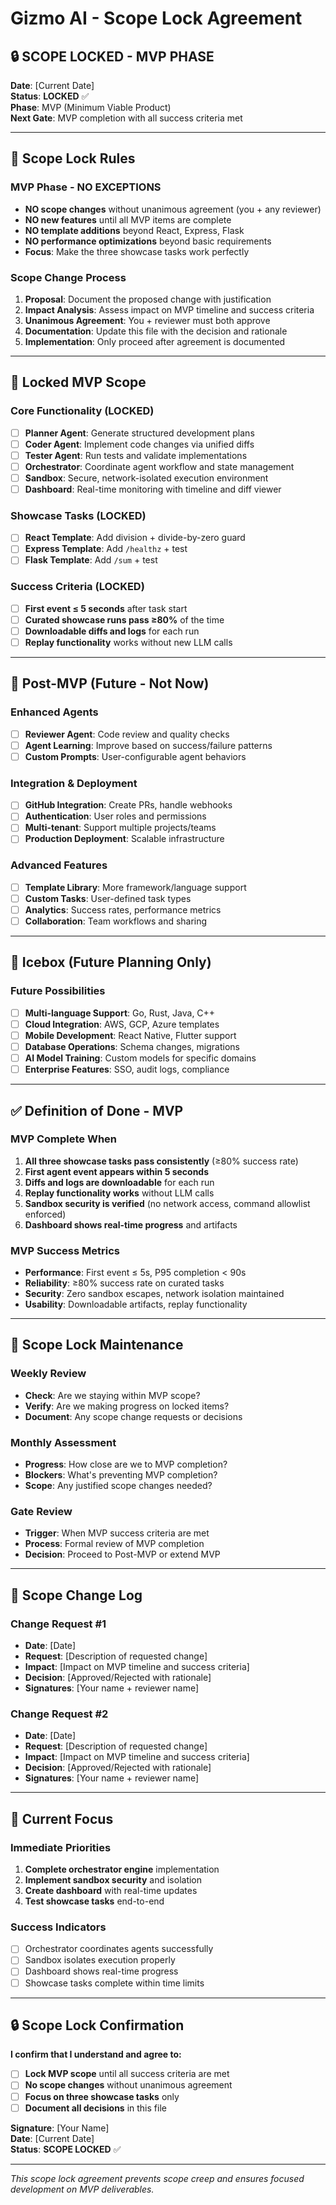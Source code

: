 # Gizmo AI - Scope Lock Agreement

## 🔒 **SCOPE LOCKED - MVP PHASE**

**Date**: [Current Date]  
**Status**: **LOCKED** ✅  
**Phase**: MVP (Minimum Viable Product)  
**Next Gate**: MVP completion with all success criteria met

---

## 🚫 **Scope Lock Rules**

### **MVP Phase - NO EXCEPTIONS**
- **NO scope changes** without unanimous agreement (you + any reviewer)
- **NO new features** until all MVP items are complete
- **NO template additions** beyond React, Express, Flask
- **NO performance optimizations** beyond basic requirements
- **Focus**: Make the three showcase tasks work perfectly

### **Scope Change Process**
1. **Proposal**: Document the proposed change with justification
2. **Impact Analysis**: Assess impact on MVP timeline and success criteria
3. **Unanimous Agreement**: You + reviewer must both approve
4. **Documentation**: Update this file with the decision and rationale
5. **Implementation**: Only proceed after agreement is documented

---

## 🎯 **Locked MVP Scope**

### **Core Functionality (LOCKED)**
- [ ] **Planner Agent**: Generate structured development plans
- [ ] **Coder Agent**: Implement code changes via unified diffs
- [ ] **Tester Agent**: Run tests and validate implementations
- [ ] **Orchestrator**: Coordinate agent workflow and state management
- [ ] **Sandbox**: Secure, network-isolated execution environment
- [ ] **Dashboard**: Real-time monitoring with timeline and diff viewer

### **Showcase Tasks (LOCKED)**
- [ ] **React Template**: Add division + divide-by-zero guard
- [ ] **Express Template**: Add `/healthz` + test
- [ ] **Flask Template**: Add `/sum` + test

### **Success Criteria (LOCKED)**
- [ ] **First event ≤ 5 seconds** after task start
- [ ] **Curated showcase runs pass ≥80%** of the time
- [ ] **Downloadable diffs and logs** for each run
- [ ] **Replay functionality** works without new LLM calls

---

## 🚀 **Post-MVP (Future - Not Now)**

### **Enhanced Agents**
- [ ] **Reviewer Agent**: Code review and quality checks
- [ ] **Agent Learning**: Improve based on success/failure patterns
- [ ] **Custom Prompts**: User-configurable agent behaviors

### **Integration & Deployment**
- [ ] **GitHub Integration**: Create PRs, handle webhooks
- [ ] **Authentication**: User roles and permissions
- [ ] **Multi-tenant**: Support multiple projects/teams
- [ ] **Production Deployment**: Scalable infrastructure

### **Advanced Features**
- [ ] **Template Library**: More framework/language support
- [ ] **Custom Tasks**: User-defined task types
- [ ] **Analytics**: Success rates, performance metrics
- [ ] **Collaboration**: Team workflows and sharing

---

## 🧊 **Icebox (Future Planning Only)**

### **Future Possibilities**
- [ ] **Multi-language Support**: Go, Rust, Java, C++
- [ ] **Cloud Integration**: AWS, GCP, Azure templates
- [ ] **Mobile Development**: React Native, Flutter support
- [ ] **Database Operations**: Schema changes, migrations
- [ ] **AI Model Training**: Custom models for specific domains
- [ ] **Enterprise Features**: SSO, audit logs, compliance

---

## ✅ **Definition of Done - MVP**

### **MVP Complete When**
1. **All three showcase tasks pass consistently** (≥80% success rate)
2. **First agent event appears within 5 seconds**
3. **Diffs and logs are downloadable** for each run
4. **Replay functionality works** without LLM calls
5. **Sandbox security is verified** (no network access, command allowlist enforced)
6. **Dashboard shows real-time progress** and artifacts

### **MVP Success Metrics**
- **Performance**: First event ≤ 5s, P95 completion < 90s
- **Reliability**: ≥80% success rate on curated tasks
- **Security**: Zero sandbox escapes, network isolation maintained
- **Usability**: Downloadable artifacts, replay functionality

---

## 🔄 **Scope Lock Maintenance**

### **Weekly Review**
- **Check**: Are we staying within MVP scope?
- **Verify**: Are we making progress on locked items?
- **Document**: Any scope change requests or decisions

### **Monthly Assessment**
- **Progress**: How close are we to MVP completion?
- **Blockers**: What's preventing MVP completion?
- **Scope**: Any justified scope changes needed?

### **Gate Review**
- **Trigger**: When MVP success criteria are met
- **Process**: Formal review of MVP completion
- **Decision**: Proceed to Post-MVP or extend MVP

---

## 📝 **Scope Change Log**

### **Change Request #1**
- **Date**: [Date]
- **Request**: [Description of requested change]
- **Impact**: [Impact on MVP timeline and success criteria]
- **Decision**: [Approved/Rejected with rationale]
- **Signatures**: [Your name + reviewer name]

### **Change Request #2**
- **Date**: [Date]
- **Request**: [Description of requested change]
- **Impact**: [Impact on MVP timeline and success criteria]
- **Decision**: [Approved/Rejected with rationale]
- **Signatures**: [Your name + reviewer name]

---

## 🎯 **Current Focus**

### **Immediate Priorities**
1. **Complete orchestrator engine** implementation
2. **Implement sandbox security** and isolation
3. **Create dashboard** with real-time updates
4. **Test showcase tasks** end-to-end

### **Success Indicators**
- [ ] Orchestrator coordinates agents successfully
- [ ] Sandbox isolates execution properly
- [ ] Dashboard shows real-time progress
- [ ] Showcase tasks complete within time limits

---

## 🔒 **Scope Lock Confirmation**

**I confirm that I understand and agree to:**
- [ ] **Lock MVP scope** until all success criteria are met
- [ ] **No scope changes** without unanimous agreement
- [ ] **Focus on three showcase tasks** only
- [ ] **Document all decisions** in this file

**Signature**: [Your Name]  
**Date**: [Current Date]  
**Status**: **SCOPE LOCKED** ✅

---

*This scope lock agreement prevents scope creep and ensures focused development on MVP deliverables.*
